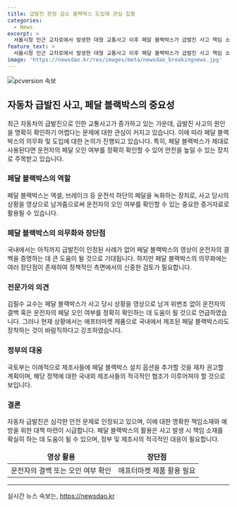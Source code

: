 ```yaml
---
title: 급발진 판정 감소 블랙박스 도입에 관심 집중
categories:
  - News
excerpt: >
  서울시청 인근 교차로에서 발생한 대형 교통사고 이후 페달 블랙박스가 급발진 사고 책임 소재를 명확히 하는데 도움이 될 것이라는 주장이 나오고 있다. 2017년부터 올해 6월까지 접수된 급발진 신고 236건 중 실제 급발진으로 인정된 사례는 없었으며, 페달 블랙박스 설치를 권고했지만 제조사들의 거부로 논란이 있었다. 국토부는 이에 대응하여 지난해에 이어 제조사들에 페달 블랙박스 설치 옵션을 추가할 계획이라고 밝혔으며, 전문가들은 페달 블랙박스의 의무화가 급발진 사고 책임 소재를 명확히 할 수 있다고 조언하고 있다.
feature_text: >
  서울시청 인근 교차로에서 발생한 대형 교통사고 이후 페달 블랙박스가 급발진 사고 책임 소재를 명확히 하는데 도움이 될 것이라는 주장이 나오고 있다. 2017년부터 올해 6월까지 접수된 급발진 신고 236건 중 실제 급발진으로 인정된 사례는 없었으며, 페달 블랙박스 설치를 권고했지만 제조사들의 거부로 논란이 있었다. 국토부는 이에 대응하여 지난해에 이어 제조사들에 페달 블랙박스 설치 옵션을 추가할 계획이라고 밝혔으며, 전문가들은 페달 블랙박스의 의무화가 급발진 사고 책임 소재를 명확히 할 수 있다고 조언하고 있다.
image: 'https://newsdao.kr/res/images/meta/newsdao_breakingnews.jpg'
---
```


<p><img src="https://newsdao.kr/res/images/meta/newsdao_breakingnews.jpg" alt="pcversion 속보" /></p>

<h2 data-ke-size="size26">자동차 급발진 사고, 페달 블랙박스의 중요성</h2>

<p data-ke-size="size16">최근 자동차의 급발진으로 인한 교통사고가 증가하고 있는 가운데, 급발진 사고의 원인을 명확히 확인하기 어렵다는 문제에 대한 관심이 커지고 있습니다. 이에 따라 페달 블랙박스의 의무화 및 도입에 대한 논의가 진행되고 있습니다. 특히, 페달 블랙박스가 제대로 사용된다면 운전자의 페달 오인 여부를 정확히 확인할 수 있어 안전을 높일 수 있는 장치로 주목받고 있습니다.</p>

<h3 data-ke-size="size24">페달 블랙박스의 역할</h3>

<p data-ke-size="size16">페달 블랙박스는 액셀, 브레이크 등 운전석 하단의 페달을 녹화하는 장치로, 사고 당시의 상황을 영상으로 남겨줌으로써 운전자의 오인 여부를 확인할 수 있는 중요한 증거자료로 활용될 수 있습니다.</p>

<h3 data-ke-size="size24">페달 블랙박스의 의무화와 장단점</h3>

<p data-ke-size="size16">국내에서는 아직까지 급발진이 인정된 사례가 없어 페달 블랙박스의 영상이 운전자의 결백을 증명하는 데 큰 도움이 될 것으로 기대됩니다. 하지만 페달 블랙박스의 의무화에는 여러 장단점이 존재하여 정책적인 측면에서의 신중한 검토가 필요합니다.</p>

<h3 data-ke-size="size24">전문가의 의견</h3>

<p data-ke-size="size16">김필수 교수는 페달 블랙박스가 사고 당시 상황을 영상으로 남겨 위변조 없이 운전자의 결백 혹은 운전자의 페달 오인 여부를 정확히 확인하는 데 도움이 될 것으로 언급하였습니다. 그러나 현재 상황에서는 애프터마켓 제품으로 국내에서 제조된 페달 블랙박스라도 장착하는 것이 바람직하다고 강조하였습니다.</p>

<h3 data-ke-size="size24">정부의 대응</h3>

<p data-ke-size="size16">국토부는 이례적으로 제조사들에 페달 블랙박스 설치 옵션을 추가할 것을 재차 권고할 계획이며, 해당 정책에 대한 국내외 제조사들의 적극적인 협조가 이루어져야 할 것으로 보입니다.</p>

<h3 data-ke-size="size24">결론</h3>

<p data-ke-size="size16">자동차 급발진은 심각한 안전 문제로 인정되고 있으며, 이에 대한 명확한 책임소재와 예방을 위한 대책 마련이 시급합니다. 페달 블랙박스의 활용은 사고 발생 시 책임 소재를 확실히 하는 데 도움이 될 수 있으며, 정부 및 제조사의 적극적인 대응이 필요합니다.</p>

<table>
<thead>
<tr>
<td style="text-align: center; height: 17px;"><b>영상 활용</b></td>
<td style="text-align: center; height: 17px;"><b>장단점</b></td>
</tr>
</thead>
<tbody>
<tr>
<td style="text-align: center; height: 17px;">운전자의 결백 또는 오인 여부 확인</td>
<td style="text-align: center; height: 17px;">애프터마켓 제품 활용 필요</td>
</tr>
</tbody>
</table>

<hr>
실시간 뉴스 속보는, <a href="https://newsdao.kr" rel="dofollow">https://newsdao.kr</a>


